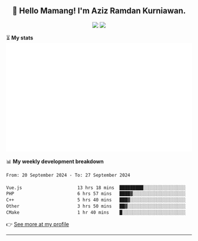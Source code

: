<h2 align="center">👋 Hello Mamang! I'm Aziz Ramdan Kurniawan.</h2>  
<p align="center">
  <img src="https://komarev.com/ghpvc/?username=azizramdan">
  <img src="https://wakatime.com/badge/user/90056fa0-4c31-4eca-954e-2a3ac05896f9.svg">
</p>
    
⏳ **My stats**  
![](https://raw.githubusercontent.com/azizramdan/github-stats/master/generated/overview.svg#gh-dark-mode-only)

📊 **My weekly development breakdown**
<!--START_SECTION:waka-->

```txt
From: 20 September 2024 - To: 27 September 2024

Vue.js                     13 hrs 18 mins  █████████░░░░░░░░░░░░░░░░   35.51 %
PHP                        6 hrs 57 mins   ████▓░░░░░░░░░░░░░░░░░░░░   18.57 %
C++                        5 hrs 40 mins   ███▓░░░░░░░░░░░░░░░░░░░░░   15.15 %
Other                      3 hrs 50 mins   ██▓░░░░░░░░░░░░░░░░░░░░░░   10.23 %
CMake                      1 hr 40 mins    █░░░░░░░░░░░░░░░░░░░░░░░░   04.46 %
```

<!--END_SECTION:waka-->
👉 [See more at my profile](https://wakatime.com/@azizramdan)
***
